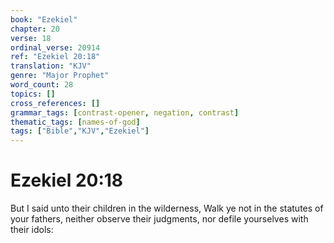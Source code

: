 ```yaml
---
book: "Ezekiel"
chapter: 20
verse: 18
ordinal_verse: 20914
ref: "Ezekiel 20:18"
translation: "KJV"
genre: "Major Prophet"
word_count: 28
topics: []
cross_references: []
grammar_tags: [contrast-opener, negation, contrast]
thematic_tags: [names-of-god]
tags: ["Bible","KJV","Ezekiel"]
---
```


# Ezekiel 20:18

But I said unto their children in the wilderness, Walk ye not in the statutes of your fathers, neither observe their judgments, nor defile yourselves with their idols:

